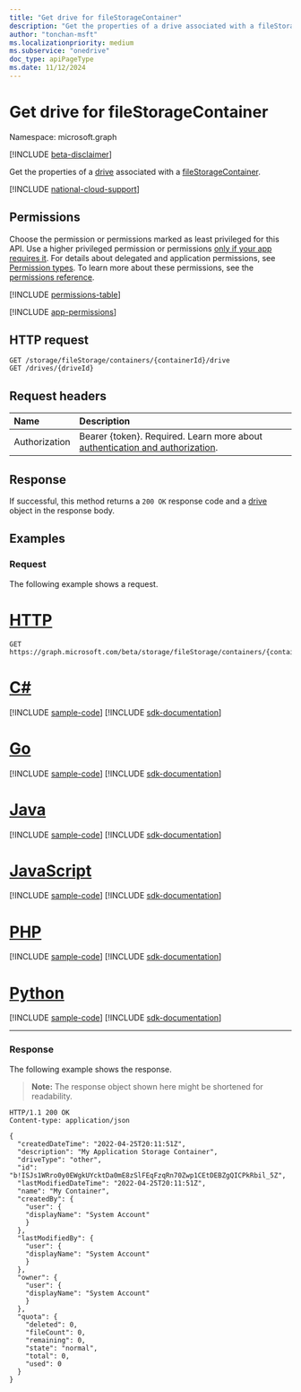 ```yaml
---
title: "Get drive for fileStorageContainer"
description: "Get the properties of a drive associated with a fileStorageContainer."
author: "tonchan-msft"
ms.localizationpriority: medium
ms.subservice: "onedrive"
doc_type: apiPageType
ms.date: 11/12/2024
---
```


# Get drive for fileStorageContainer

Namespace: microsoft.graph

[!INCLUDE [beta-disclaimer](../../includes/beta-disclaimer.md)]

Get the properties of a [drive](../resources/drive.md) associated with a [fileStorageContainer](../resources/filestoragecontainer.md).

[!INCLUDE [national-cloud-support](../../includes/all-clouds.md)]

## Permissions

Choose the permission or permissions marked as least privileged for this API. Use a higher privileged permission or permissions [only if your app requires it](/graph/permissions-overview#best-practices-for-using-microsoft-graph-permissions). For details about delegated and application permissions, see [Permission types](/graph/permissions-overview#permission-types). To learn more about these permissions, see the [permissions reference](/graph/permissions-reference).


<!-- { "blockType": "permissions", "name": "filestoragecontainer_get_drive" } -->
[!INCLUDE [permissions-table](../includes/permissions/filestoragecontainer-get-drive-permissions.md)]

[!INCLUDE [app-permissions](../includes/sharepoint-embedded-app-permissions.md)]

## HTTP request

<!-- {
  "blockType": "ignored"
}
-->
``` http
GET /storage/fileStorage/containers/{containerId}/drive
GET /drives/{driveId}
```


## Request headers
|Name|Description|
|:---|:---|
|Authorization|Bearer {token}. Required. Learn more about [authentication and authorization](/graph/auth/auth-concepts).|


## Response

If successful, this method returns a `200 OK` response code and a [drive](../resources/drive.md) object in the response body.

## Examples

### Request
The following example shows a request.
# [HTTP](#tab/http)
<!-- {
  "blockType": "request",
  "name": "list_drive"
}
-->
``` http
GET https://graph.microsoft.com/beta/storage/fileStorage/containers/{containerId}/drive
```

# [C#](#tab/csharp)
[!INCLUDE [sample-code](../includes/snippets/csharp/list-drive-csharp-snippets.md)]
[!INCLUDE [sdk-documentation](../includes/snippets/snippets-sdk-documentation-link.md)]

# [Go](#tab/go)
[!INCLUDE [sample-code](../includes/snippets/go/list-drive-go-snippets.md)]
[!INCLUDE [sdk-documentation](../includes/snippets/snippets-sdk-documentation-link.md)]

# [Java](#tab/java)
[!INCLUDE [sample-code](../includes/snippets/java/list-drive-java-snippets.md)]
[!INCLUDE [sdk-documentation](../includes/snippets/snippets-sdk-documentation-link.md)]

# [JavaScript](#tab/javascript)
[!INCLUDE [sample-code](../includes/snippets/javascript/list-drive-javascript-snippets.md)]
[!INCLUDE [sdk-documentation](../includes/snippets/snippets-sdk-documentation-link.md)]

# [PHP](#tab/php)
[!INCLUDE [sample-code](../includes/snippets/php/list-drive-php-snippets.md)]
[!INCLUDE [sdk-documentation](../includes/snippets/snippets-sdk-documentation-link.md)]

# [Python](#tab/python)
[!INCLUDE [sample-code](../includes/snippets/python/list-drive-python-snippets.md)]
[!INCLUDE [sdk-documentation](../includes/snippets/snippets-sdk-documentation-link.md)]

---

### Response
The following example shows the response.
>**Note:** The response object shown here might be shortened for readability.
<!-- {
  "blockType": "response",
  "truncated": true,
  "@odata.type": "microsoft.graph.drive"
}
-->
``` http
HTTP/1.1 200 OK
Content-type: application/json

{
  "createdDateTime": "2022-04-25T20:11:51Z",
  "description": "My Application Storage Container",
  "driveType": "other",
  "id": "b!ISJs1WRro0y0EWgkUYcktDa0mE8zSlFEqFzqRn70Zwp1CEtDEBZgQICPkRbil_5Z",
  "lastModifiedDateTime": "2022-04-25T20:11:51Z",
  "name": "My Container",
  "createdBy": {
    "user": {
    "displayName": "System Account"
    }
  },
  "lastModifiedBy": {
    "user": {
    "displayName": "System Account"
    }
  },
  "owner": {
    "user": {
    "displayName": "System Account"
    }
  },
  "quota": {
    "deleted": 0,
    "fileCount": 0,
    "remaining": 0,
    "state": "normal",
    "total": 0,
    "used": 0
  }
}
```
